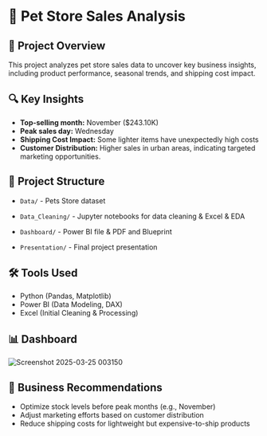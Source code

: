# 🛒 Pet Store Sales Analysis

## 📌 Project Overview

This project analyzes pet store sales data to uncover key business insights, including product performance, seasonal trends, and shipping cost impact.

## 🔍 Key Insights

- **Top-selling month:** November (\$243.10K)
- **Peak sales day:** Wednesday
- **Shipping Cost Impact:** Some lighter items have unexpectedly high costs
- **Customer Distribution:** Higher sales in urban areas, indicating targeted marketing opportunities.

## 📂 Project Structure

- `Data/` - Pets Store dataset 

- `Data_Cleaning/` - Jupyter notebooks for data cleaning & Excel & EDA

- `Dashboard/` - Power BI file & PDF and Blueprint

- `Presentation/` - Final project presentation

## 🛠 Tools Used

- Python (Pandas, Matplotlib)
- Power BI (Data Modeling, DAX)
- Excel (Initial Cleaning & Processing)

## 📊 Dashboard
![Screenshot 2025-03-25 003150](https://github.com/user-attachments/assets/a1c827a4-2ddc-427d-8184-54d0e1a57e04)

## 🎯 Business Recommendations

- Optimize stock levels before peak months (e.g., November)
- Adjust marketing efforts based on customer distribution
- Reduce shipping costs for lightweight but expensive-to-ship products

##
